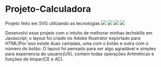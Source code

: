 # Projeto-Calculadora

Projeto feito em SVG utilizando as tecnologias 
<img src="https://img.shields.io/badge/HTML5-E34F26?style=for-the-badge&logo=html5&logoColor=white" /> <img src="https://img.shields.io/badge/CSS3-1572B6?style=for-the-badge&logo=css3&logoColor=white" /> <img src="https://img.shields.io/badge/JavaScript-F7DF1E?style=for-the-badge&logo=javascript&logoColor=black" /> <img src="https://img.shields.io/badge/Adobe%20Illustrator-FF9A00?style=for-the-badge&logo=adobe%20illustrator&logoColor=white" />

Desenvolvi esse projeto com o intuito de melhorar minhas techskills em Javascript, o layout foi criado no Adobe Illustrator exportado para HTML(Por isso existe duas camadas, uma com o botão e outra com o número do botão. O layout foi pensado para ser algo agradável e simples para experiencia do usuario(UX), contem todas operações Aritméticas e funções de limpar(CE e AC).
